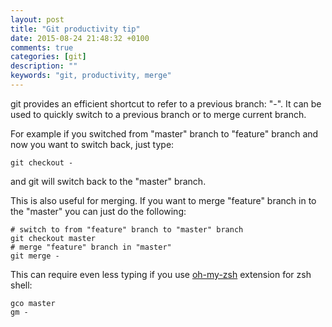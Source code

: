 ```yaml
---
layout: post
title: "Git productivity tip"
date: 2015-08-24 21:48:32 +0100
comments: true
categories: [git]
description: ""
keywords: "git, productivity, merge"
---
```


git provides an efficient shortcut to refer to a previous branch: "-". It can be used to quickly switch to a previous branch or to merge current branch.

<!--more-->

For example if you switched from "master" branch to "feature" branch and now you want to switch back, just type:

```
git checkout -
```

and git will switch back to the "master" branch.

This is also useful for merging. If you want to merge "feature" branch in to the "master"  you can just do the following:

```
# switch to from "feature" branch to "master" branch
git checkout master
# merge "feature" branch in "master"
git merge -
```

This can require even less typing if you use <a href="https://github.com/robbyrussell/oh-my-zsh">oh-my-zsh</a> extension for zsh shell:

```
gco master
gm -
```
